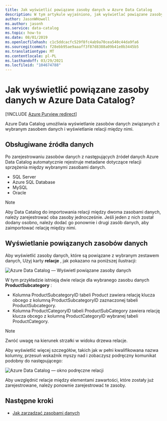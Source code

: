 ```yaml
---
title: Jak wyświetlić powiązane zasoby danych w Azure Data Catalog
description: W tym artykule wyjaśniono, jak wyświetlać powiązane zasoby danych wybranego zasobu danych w Azure Data Catalog.
author: JasonWHowell
ms.author: jasonh
ms.service: data-catalog
ms.topic: how-to
ms.date: 08/01/2019
ms.openlocfilehash: c1c5ddcacfc529f8fc4ab9a70cea540c44da9fa6
ms.sourcegitcommit: f28ebb95ae9aaaff3f87d8388a09b41e0b3445b5
ms.translationtype: MT
ms.contentlocale: pl-PL
ms.lasthandoff: 03/29/2021
ms.locfileid: "104674788"
---
```

# <a name="how-to-view-related-data-assets-in-azure-data-catalog"></a>Jak wyświetlić powiązane zasoby danych w Azure Data Catalog?

[!INCLUDE [Azure Purview redirect](../../includes/data-catalog-use-purview.md)]

Azure Data Catalog umożliwia wyświetlanie zasobów danych związanych z wybranym zasobem danych i wyświetlanie relacji między nimi. 

## <a name="supported-data-sources"></a>Obsługiwane źródła danych 
Po zarejestrowaniu zasobów danych z następujących źródeł danych Azure Data Catalog automatycznie rejestruje metadane dotyczące relacji sprzężenia między wybranymi zasobami danych. 

- SQL Server
- Azure SQL Database
- MySQL
- Oracle

> [!NOTE]
> Aby Data Catalog do importowania relacji między dwoma zasobami danych, należy zarejestrować oba zasoby jednocześnie. Jeśli jeden z nich został dodany osobno, należy dodać go ponownie i drugi zasób danych, aby zaimportować relację między nimi.

## <a name="view-related-data-assets"></a>Wyświetlanie powiązanych zasobów danych
Aby wyświetlić zasoby danych, które są powiązane z wybranym zestawem danych, Użyj karty **relacje** , jak pokazano na poniższej ilustracji: 

![Azure Data Catalog — Wyświetl powiązane zasoby danych](media/data-catalog-how-to-view-related-data-assets/relationships-tab.png)

W tym przykładzie istnieją dwie relacje dla wybranego zasobu danych **ProductSubcategory** : 

- Kolumna ProductSubcategoryID tabeli Product zawiera relację klucza obcego z kolumną ProductSubcategoryID zaznaczonej tabeli ProductSubcategory. 
- Kolumna ProductCategoryID tabeli ProductSubCategory zawiera relację klucza obcego z kolumną ProductCategoryID wybranej tabeli ProductCategory.

> [!NOTE]
> Zwróć uwagę na kierunek strzałki w widoku drzewa relacje.  

Aby wyświetlić więcej szczegółów, takich jak w pełni kwalifikowana nazwa kolumny, przesuń wskaźnik myszy nad i zobaczysz podręczny komunikat podobny do następującego: 

![Azure Data Catalog — okno podręczne relacji](media/data-catalog-how-to-view-related-data-assets/relationship-popup.png)

Aby uwzględnić relacje między elementami zawartości, które zostały już zarejestrowane, należy ponownie zarejestrować te zasoby.

## <a name="next-steps"></a>Następne kroki
- [Jak zarządzać zasobami danych](data-catalog-how-to-manage.md)
